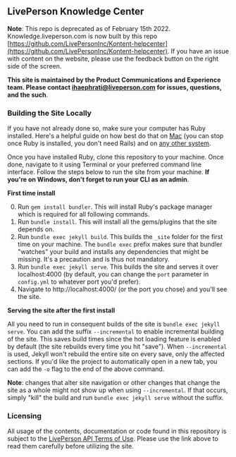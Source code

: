 ## LivePerson Knowledge Center

**Note**: This repo is deprecated as of February 15th 2022. Knowledge.liveperson.com is now built by this repo [https://github.com/LivePersonInc/Kontent-helpcenter](https://github.com/LivePersonInc/Kontent-helpcenter). If you have an issue with content on the website, please use the feedback button on the right side of the screen.

**This site is maintained by the Product Communications and Experience team. Please contact ihaephrati@liveperson.com for issues, questions, and the such**.

### Building the Site Locally

If you have not already done so, make sure your computer has Ruby installed. Here's a helpful guide on how best do that on [Mac](http://railsapps.github.io/installrubyonrails-mac.html) (you can stop once Ruby is installed, you don't need Rails) and on [any other system](https://www.ruby-lang.org/en/documentation/installation/).

Once you have installed Ruby, clone this repository to your machine. Once done, navigate to it using Terminal or your preferred command line interface. Follow the steps below to run the site from your machine. **If you're on Windows, don't forget to run your CLI as an admin**.

**First time install**

0. Run `gem install bundler`. This will install Ruby's package manager which is required for all following commands.
1. Run `bundle install`. This will install all the gems/plugins that the site depends on.
2. Run `bundle exec jekyll build`. This builds the `_site` folder for the first time on your machine. The `bundle exec` prefix makes sure that bundler "watches" your build and installs any dependencies that might be missing. It's a precaution and is thus not mandatory.
3. Run `bundle exec jekyll serve`. This builds the site and serves it over localhost:4000 (by default, you can change the `port` parameter in `config.yml` to whatever port you'd prefer).
4. Navigate to http://localhost:4000/ (or the port you chose) and you'll see the site.

**Serving the site after the first install**

All you need to run in consequent builds of the site is `bundle exec jekyll serve`. You can add the suffix `--incremental` to enable incremental building of the site. This saves build times since the hot loading feature is enabled by default (the site rebuilds every time you hit "save"). When `--incremental` is used, Jekyll won't rebuild the entire site on every save, only the affected sections. If you'd like the project to automatically open in a new tab, you can add the `-o` flag to the end of the above command.

**Note**: changes that alter site navigation or other changes that change the site as a whole might not show up when using `--incremental`. If that occurs, simply "kill" the build and run `bundle exec jekyll serve` without the suffix.

### Licensing

All usage of the contents, documentation or code found in this repository is subject to the [LivePerson API Terms of Use](https://www.liveperson.com/policies/apitou). Please use the link above to read them carefully before utilizing the site.
